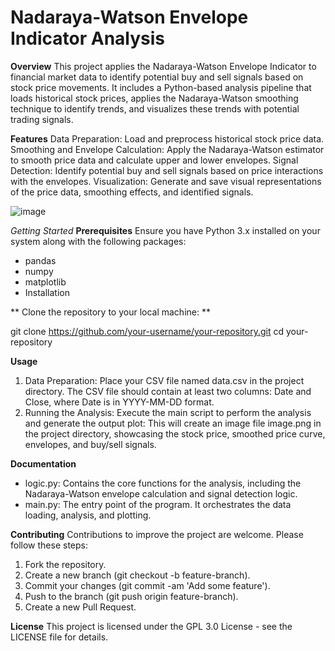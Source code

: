 # Nadaraya-Watson Envelope Indicator Analysis
**Overview**
This project applies the Nadaraya-Watson Envelope Indicator to financial market data to identify potential buy and sell signals based on stock price movements. It includes a Python-based analysis pipeline that loads historical stock prices, applies the Nadaraya-Watson smoothing technique to identify trends, and visualizes these trends with potential trading signals.

**Features**
Data Preparation: Load and preprocess historical stock price data.
Smoothing and Envelope Calculation: Apply the Nadaraya-Watson estimator to smooth price data and calculate upper and lower envelopes.
Signal Detection: Identify potential buy and sell signals based on price interactions with the envelopes.
Visualization: Generate and save visual representations of the price data, smoothing effects, and identified signals.

![image](https://github.com/rcc00n/CryptoBot/assets/123768783/d4929320-2c52-4c04-805d-589bd626499b)


*Getting Started*
**Prerequisites**
Ensure you have Python 3.x installed on your system along with the following packages:
- pandas
- numpy
- matplotlib
- Installation

** Clone the repository to your local machine: **

git clone https://github.com/your-username/your-repository.git
cd your-repository

**Usage**
1. Data Preparation: Place your CSV file named data.csv in the project directory. The CSV file should contain at least two columns: Date and Close, where Date is in YYYY-MM-DD format.
2. Running the Analysis:
Execute the main script to perform the analysis and generate the output plot: This will create an image file image.png in the project directory, showcasing the stock price, smoothed price curve, envelopes, and buy/sell signals.

**Documentation**
- logic.py: Contains the core functions for the analysis, including the Nadaraya-Watson envelope calculation and signal detection logic.
- main.py: The entry point of the program. It orchestrates the data loading, analysis, and plotting.

**Contributing**
Contributions to improve the project are welcome. Please follow these steps:

1. Fork the repository.
2. Create a new branch (git checkout -b feature-branch).
3. Commit your changes (git commit -am 'Add some feature').
4. Push to the branch (git push origin feature-branch).
5. Create a new Pull Request.

**License**
This project is licensed under the GPL 3.0 License - see the LICENSE file for details.
